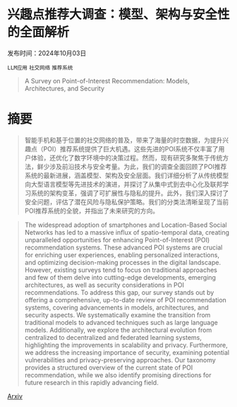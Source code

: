 # 兴趣点推荐大调查：模型、架构与安全性的全面解析

发布时间：2024年10月03日

`LLM应用` `社交网络` `推荐系统`

> A Survey on Point-of-Interest Recommendation: Models, Architectures, and Security

# 摘要

> 智能手机和基于位置的社交网络的普及，带来了海量的时空数据，为提升兴趣点（POI）推荐系统提供了巨大机遇。这些先进的POI系统不仅丰富了用户体验，还优化了数字环境中的决策过程。然而，现有研究多聚焦于传统方法，鲜少涉及前沿技术与安全考量。为此，我们的调查全面回顾了POI推荐系统的最新进展，涵盖模型、架构及安全层面。我们详细分析了从传统模型向大型语言模型等先进技术的演进，并探讨了从集中式到去中心化及联邦学习系统的架构变革，强调了可扩展性与隐私的提升。此外，我们深入探讨了安全问题，评估了潜在风险与隐私保护策略。我们的分类法清晰呈现了当前POI推荐系统的全貌，并指出了未来研究的方向。

> The widespread adoption of smartphones and Location-Based Social Networks has led to a massive influx of spatio-temporal data, creating unparalleled opportunities for enhancing Point-of-Interest (POI) recommendation systems. These advanced POI systems are crucial for enriching user experiences, enabling personalized interactions, and optimizing decision-making processes in the digital landscape. However, existing surveys tend to focus on traditional approaches and few of them delve into cutting-edge developments, emerging architectures, as well as security considerations in POI recommendations. To address this gap, our survey stands out by offering a comprehensive, up-to-date review of POI recommendation systems, covering advancements in models, architectures, and security aspects. We systematically examine the transition from traditional models to advanced techniques such as large language models. Additionally, we explore the architectural evolution from centralized to decentralized and federated learning systems, highlighting the improvements in scalability and privacy. Furthermore, we address the increasing importance of security, examining potential vulnerabilities and privacy-preserving approaches. Our taxonomy provides a structured overview of the current state of POI recommendation, while we also identify promising directions for future research in this rapidly advancing field.

[Arxiv](https://arxiv.org/abs/2410.02191)
